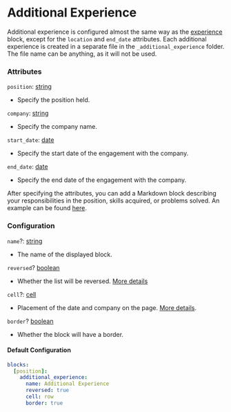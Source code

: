 # Additional Experience

Additional experience is configured almost the same way as the [experience] block, except for the `location` and `end_date` attributes. Each additional experience is created in a separate file in the `_additional_experience` folder. The file name can be anything, as it will not be used.

### Attributes

`position`: [string]
- Specify the position held.

`company`: [string]
- Specify the company name.

`start_date`: [date]
- Specify the start date of the engagement with the company.

`end_date`: [date]
- Specify the end date of the engagement with the company.

After specifying the attributes, you can add a Markdown block describing your responsibilities in the position, skills acquired, or problems solved. An example can be found [here][example].

### Configuration

`name`?: [string]
- The name of the displayed block.

`reversed`? [boolean]
- Whether the list will be reversed. [More details][reversed-more]

`cell`?: [cell]
- Placement of the date and company on the page. [More details][cell-more].

`border`? [boolean]
- Whether the block will have a border.

#### Default Configuration

```yml
blocks:
  [position]:
    additional_experience:
      name: Additional Experience
      reversed: true
      cell: row
      border: true
```

[experience]: experience.md
[example]: https://github.com/tophackr/cv/blob/main/_additional_experience/code-crafters.md?plain=1
[string]: https://shopify.github.io/liquid/basics/types/#string
[boolean]: https://shopify.github.io/liquid/basics/types/#boolean
[date]: https://shopify.github.io/liquid/filters/date/
[reversed-more]: introducation.md#reverse-list
[cell]: introducation.md#cell
[cell-more]: introducation.md#usage-example